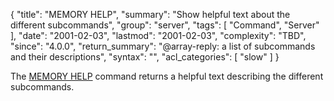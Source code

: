 {
  "title": "MEMORY HELP",
  "summary": "Show helpful text about the different subcommands",
  "group": "server",
  "tags": [
    "Command",
    "Server"
  ],
  "date": "2001-02-03",
  "lastmod": "2001-02-03",
  "complexity": "TBD",
  "since": "4.0.0",
  "return_summary": "@array-reply: a list of subcommands and their descriptions",
  "syntax": "",
  "acl_categories": [
    "slow"
  ]
}

The [MEMORY HELP](/commands/memory-help) command returns a helpful text describing the different
subcommands.

